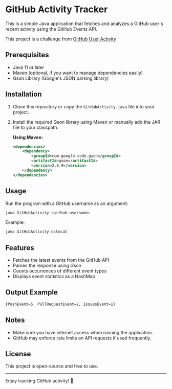 # GitHub Activity Tracker

This is a simple Java application that fetches and analyzes a GitHub user's recent activity using the GitHub Events API.

This project is a challenge from [GitHub User Activity](https://roadmap.sh/projects/github-user-activity)

## Prerequisites

- Java 11 or later
- Maven (optional, if you want to manage dependencies easily)
- Gson Library (Google's JSON parsing library)

## Installation

1. Clone this repository or copy the `GitHubActivity.java` file into your project.
2. Install the required Gson library using Maven or manually add the JAR file to your classpath.

   **Using Maven:**
   ```xml
   <dependencies>
       <dependency>
           <groupId>com.google.code.gson</groupId>
           <artifactId>gson</artifactId>
           <version>2.8.9</version>
       </dependency>
   </dependencies>
   ```

## Usage

Run the program with a GitHub username as an argument:

```sh
java GitHubActivity <github-username>
```

Example:

```sh
java GitHubActivity octocat
```

## Features

- Fetches the latest events from the GitHub API
- Parses the response using Gson
- Counts occurrences of different event types
- Displays event statistics as a HashMap

## Output Example

```sh
{PushEvent=5, PullRequestEvent=2, IssuesEvent=1}
```

## Notes

- Make sure you have internet access when running the application.
- GitHub may enforce rate limits on API requests if used frequently.

## License

This project is open-source and free to use.

---

Enjoy tracking GitHub activity! 🚀
